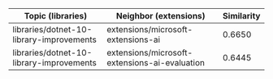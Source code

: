 | Topic (libraries) | Neighbor (extensions) | Similarity |
|-------------|-------------------|------------|
| libraries/dotnet-10-library-improvements | extensions/microsoft-extensions-ai | 0.6650 |
| libraries/dotnet-10-library-improvements | extensions/microsoft-extensions-ai-evaluation | 0.6445 |
